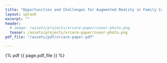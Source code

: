 ```yaml
---
title: "Opportunities and Challenges for Augmented Reality in Family Caregiving: Qualitative Video Elicitation Study (Journal Paper at JMIR 2024)"
layout: splash
excerpt: ""
header:
  # image: /assets/projects/xrcare-paper/cover-photo.png
  teaser: /assets/projects/xrcare-paper/cover-photo.png
pdf_file: "/assets/pdf/xrcare-paper.pdf"

---
```


{% pdf {{ page.pdf_file }} %}

